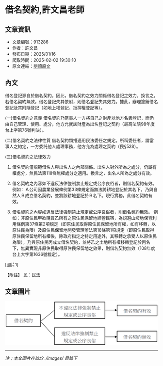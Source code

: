 # 借名契約,許文昌老師

## 文章資訊
- 文章編號：913286
- 作者：許文昌
- 發布日期：2025/01/16
- 爬取時間：2025-02-02 19:30:10
- 原文連結：[閱讀原文](https://real-estate.get.com.tw/Columns/detail.aspx?no=913286)

## 內文
借名登記源自於借名契約。因此，借名契約之效力關係借名登記之效力。換言之，若借名契約無效，借名登記失其依附，則借名登記失其效力。據此，辦理塗銷借名登記及其附隨登記（如地上權登記、抵押權登記等）。

(一)借名契約之意義 借名契約乃當事人一方將自己之財產以他方名義登記，而仍由自己管理、使用、處分，他方允就該財產為出名登記之契約（最高法院98年度台上字第76號判決）。

(二)借名契約之法律性質 借名契約類推適用民法委任之規定。所稱委任者，謂當事人之約定，一方委託他人處理事務，他方允為處理之契約（民§528）。

(三)借名契約之法律效力

1. 借名契約僅規範借名人與出名人之內部關係。出名人對外所為之處分，仍屬有權處分，無民法第118條無權處分之適用。換言之，出名人所為之處分有效。

2. 借名契約之內容如不違反法律強制禁止規定或公序良俗者，則借名契約有效。 例如：Ａ公司因農業發展條例第33條規定而無法將耕地登記於其名下，乃與自然人Ｂ成立借名契約，並將該耕地登記於Ｂ名下。現行實務，此借名契約有效。

3. 借名契約之內容如違反法律強制禁止規定或公序良俗者，則借名契約無效。 例如：非原住民甲欲購買乙所有之原住民保留地經營民宿，為規避山坡地保育利用條例第37條第2項規定（即原住民取得原住民保留地所有權，如有移轉，以原住民為限）及原住民保留地開發管理辦法第18條第1項規定（即原住民取得原住民保留地所有權後，除政府指定之特定用途外，其移轉之承受人以原住民為限），乃與原住民丙成立借名契約，並將乙之土地所有權移轉登記於丙名下，無異實現非原住民取得原住民保留地之效果，則借名契約無效（108年度台上大字第1636號裁定）。

[圖片1]

【附註】 民：民法

## 文章圖片

![圖片1](./images/913286_dd6b7d89.png)


---
*注：本文圖片存放於 ./images/ 目錄下*
